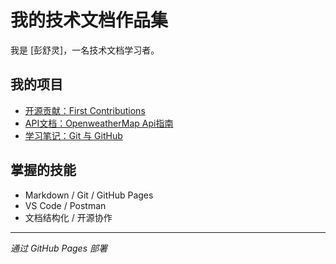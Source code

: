 # 我的技术文档作品集

我是 [彭舒灵]，一名技术文档学习者。

## 我的项目

- [开源贡献：First Contributions](https://github.com/PSLyeah/first-contributions/pull/1)
- [API文档：OpenweatherMap Api指南](./README.md) 
- [学习笔记：Git 与 GitHub](./git-notes.md)

## 掌握的技能

- Markdown / Git / GitHub Pages
- VS Code / Postman
- 文档结构化 / 开源协作

---
*通过 GitHub Pages 部署*
